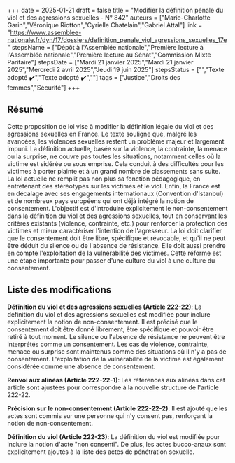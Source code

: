 +++
date = 2025-01-21
draft = false
title = "Modifier la définition pénale du viol et des agressions sexuelles - N° 842"
auteurs = ["Marie-Charlotte Garin","Véronique Riotton","Cyrielle Chatelain","Gabriel Attal"]
link = "https://www.assemblee-nationale.fr/dyn/17/dossiers/definition_penale_viol_agressions_sexuelles_17e"
stepsName = ["Dépôt à l'Assemblée nationale","Première lecture à l'Assemblée nationale","Première lecture au Sénat","Commission Mixte Paritaire"]
stepsDate = ["Mardi 21 janvier 2025","Mardi 21 janvier 2025","Mercredi 2 avril 2025","Jeudi 19 juin 2025"]
stepsStatus = ["","Texte adopté ✔️","Texte adopté ✔️",""]
tags = ["Justice","Droits des femmes","Sécurité"]
+++

## Résumé

Cette proposition de loi vise à modifier la définition légale du viol et des agressions sexuelles en France. Le texte souligne que, malgré les avancées, les violences sexuelles restent un problème majeur et largement impuni. La définition actuelle, basée sur la violence, la contrainte, la menace ou la surprise, ne couvre pas toutes les situations, notamment celles où la victime est sidérée ou sous emprise. Cela conduit à des difficultés pour les victimes à porter plainte et à un grand nombre de classements sans suite. La loi actuelle ne remplit pas non plus sa fonction pédagogique, en entretenant des stéréotypes sur les victimes et le viol. Enfin, la France est en décalage avec ses engagements internationaux (Convention d'Istanbul) et de nombreux pays européens qui ont déjà intégré la notion de consentement. L'objectif est d'introduire explicitement le non-consentement dans la définition du viol et des agressions sexuelles, tout en conservant les critères existants (violence, contrainte, etc.) pour renforcer la protection des victimes et mieux caractériser l'intention de l'agresseur. La loi doit clarifier que le consentement doit être libre, spécifique et révocable, et qu'il ne peut être déduit du silence ou de l'absence de résistance. Elle doit aussi prendre en compte l'exploitation de la vulnérabilité des victimes. Cette réforme est une étape importante pour passer d'une culture du viol à une culture du consentement.

## Liste des modifications

**Définition du viol et des agressions sexuelles (Article 222-22)**: La définition du viol et des agressions sexuelles est modifiée pour inclure explicitement la notion de non-consentement. Il est précisé que le consentement doit être donné librement, être spécifique et pouvoir être retiré à tout moment. Le silence ou l'absence de résistance ne peuvent être interprétés comme un consentement. Les cas de violence, contrainte, menace ou surprise sont maintenus comme des situations où il n'y a pas de consentement. L'exploitation de la vulnérabilité de la victime est également considérée comme une absence de consentement.

**Renvoi aux alinéas (Article 222-22-1)**: Les références aux alinéas dans cet article sont ajustées pour correspondre à la nouvelle structure de l'article 222-22.

**Précision sur le non-consentement (Article 222-22-2)**: Il est ajouté que les actes sont commis sur une personne qui n'y consent pas, renforçant la notion de non-consentement.

**Définition du viol (Article 222-23)**: La définition du viol est modifiée pour inclure la notion d'acte "non consenti". De plus, les actes bucco-anaux sont explicitement ajoutés à la liste des actes de pénétration sexuelle.
